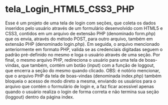 # tela_Login_HTML5_CSS3_PHP

Esse é um projeto de uma tela de login com seções, que coleta os dados inseridos pelo usuário através de um formulário desenvolvido com HTML5 e CSS3, contidos em um arquivo de extensão PHP (denominado form.php) que os envia, através do método POST, para outro arquivo, também em extensão PHP (denominado login.php). Em seguida, o arquivo mencionado anteriormente em formato PHP, valida se as credenciais digitadas seguem o padrão pré-definido no mesmo e loga o usuário através de uma seção. Por final, o mesmo arquivo PHP, redireciona o usuário para uma tela de boas-vindas, que também, contém um botão (input) com a função de loggout, que encerra a seção do mesmo quando clicado. OBS: é notório mencionar, que o arquivo PHP da tela de boas-vindas (denominada index.php) também bloqueia o acesso de modo direto a mesma, enviando os usuários para o arquivo que contém o formulário de login e, a faz ficar acessível apenas quando o usuário realiza o login de forma correta e não termina sua seção (loggout) dentro da página index.
